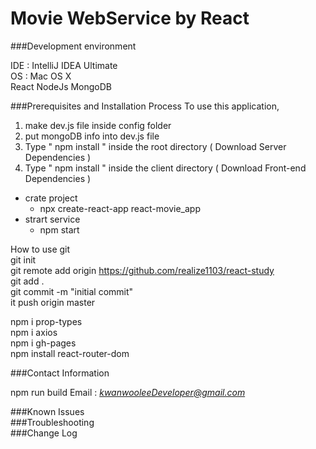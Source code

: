 # Movie WebService by React


###Development environment

IDE : IntelliJ IDEA Ultimate  
OS : Mac OS X  
React
NodeJs
MongoDB

###Prerequisites and Installation Process
To use this application, 

1. make dev.js file inside config folder 
2. put mongoDB info into dev.js file 
3. Type  " npm install " inside the root directory  ( Download Server Dependencies ) 
4. Type " npm install " inside the client directory ( Download Front-end Dependencies )

- crate project   
  - npx create-react-app react-movie_app  
- strart service
  - npm start

How to use git  
git init   
git remote add origin https://github.com/realize1103/react-study  
git add .  
git commit -m "initial commit"    
it push origin master    


npm i prop-types  
npm i axios  
npm i gh-pages   
npm install react-router-dom  

###Contact Information  

npm run build 
Email : *[kwanwooleeDeveloper@gmail.com](mailto:kwanwooleeDeveloper@gmail.com)*

###Known Issues  
###Troubleshooting  
###Change Log  


